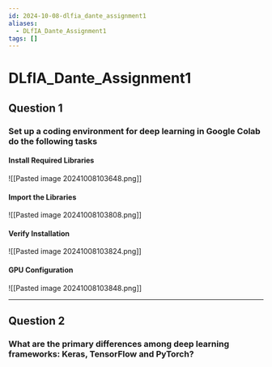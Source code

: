 ```yaml
---
id: 2024-10-08-dlfia_dante_assignment1
aliases:
  - DLfIA_Dante_Assignment1
tags: []
---
```


# DLfIA_Dante_Assignment1

## Question 1

### Set up a coding environment for deep learning in Google Colab do the following tasks

#### Install Required Libraries

![[Pasted image 20241008103648.png]]

#### Import the Libraries

![[Pasted image 20241008103808.png]]

#### Verify Installation

![[Pasted image 20241008103824.png]]

#### GPU Configuration

![[Pasted image 20241008103848.png]]

---

## Question 2

### What are the primary differences among deep learning frameworks: Keras, TensorFlow and PyTorch?
